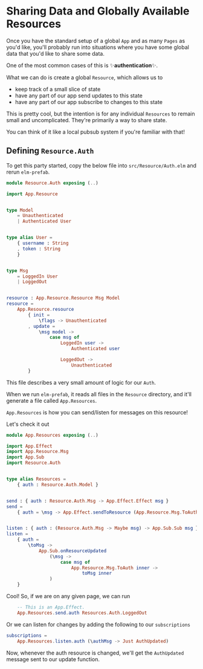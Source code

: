 # Sharing Data and Globally Available Resources

Once you have the standard setup of a global `App` and as many `Pages` as you'd like, you'll probably run into situations where you have some global data that you'd like to share some data.

One of the most common cases of this is ✨**authentication**✨.

What we can do is create a global `Resource`, which allows us to

- keep track of a small slice of state
- have any part of our app send updates to this state
- have any part of our app subscribe to changes to this state

This is pretty cool, but the intention is for any individual `Resources` to remain small and uncomplicated. They're primarily a way to share state.

You can think of it like a local pubsub system if you're familiar with that!

## Defining `Resource.Auth`

To get this party started, copy the below file into `src/Resource/Auth.elm` and rerun `elm-prefab`.

```elm
module Resource.Auth exposing (..)

import App.Resource


type Model
    = Unauthenticated
    | Authenticated User


type alias User =
    { username : String
    , token : String
    }


type Msg
    = LoggedIn User
    | LoggedOut


resource : App.Resource.Resource Msg Model
resource =
    App.Resource.resource
        { init =
            \flags -> Unauthenticated
        , update =
            \msg model ->
                case msg of
                    LoggedIn user ->
                        Authenticated user

                    LoggedOut ->
                        Unauthenticated
        }

```

This file describes a very small amount of logic for our `Auth`.

When we run `elm-prefab`, it reads all files in the `Resource` directory, and it'll generate a file called `App.Resources`.

`App.Resources` is how you can send/listen for messages on this resource!

Let's check it out

```elm
module App.Resources exposing (..)

import App.Effect
import App.Resource.Msg
import App.Sub
import Resource.Auth


type alias Resources =
    { auth : Resource.Auth.Model }


send : { auth : Resource.Auth.Msg -> App.Effect.Effect msg }
send =
    { auth = \msg -> App.Effect.sendToResource (App.Resource.Msg.ToAuth msg) }


listen : { auth : (Resource.Auth.Msg -> Maybe msg) -> App.Sub.Sub msg }
listen =
    { auth =
        \toMsg ->
            App.Sub.onResourceUpdated
                (\msg ->
                    case msg of
                        App.Resource.Msg.ToAuth inner ->
                            toMsg inner
                )
    }
```

Cool! So, if we are on any given page, we can run

```elm
    -- This is an App.Effect.
    App.Resources.send.auth Resources.Auth.LoggedOut
```

Or we can listen for changes by adding the following to our `subscriptions`

```elm
subscriptions =
    App.Resources.listen.auth (\authMsg -> Just AuthUpdated)
```

Now, whenever the auth resource is changed, we'll get the `AuthUpdated` message sent to our update function.
